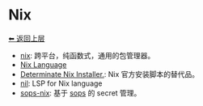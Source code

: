 # Nix

[⬅︎ 返回上层](../#nix)

- [nix](https://github.com/NixOS/nix): 跨平台，纯函数式，通用的包管理器。
- [Nix Language](https://nix.dev/manual/nix/stable/language/)
- [Determinate Nix Installer.](https://github.com/DeterminateSystems/nix-installer): Nix 官方安装脚本的替代品。
- [nil](https://github.com/oxalica/nil): LSP for Nix language
- [sops-nix](https://github.com/Mic92/sops-nix): 基于 [sops](https://github.com/getsops/sops#showing-diffs-in-cleartext-in-git) 的 secret 管理。

